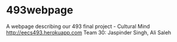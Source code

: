 # 493webpage
A webpage describing our 493 final project - Cultural Mind http://eecs493.herokuapp.com
Team 30: Jaspinder Singh, Ali Saleh 
